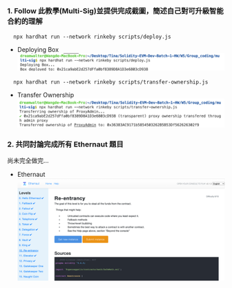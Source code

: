 ### 1. Follow 此教學(Multi-Sig)並提供完成截圖，簡述自己對可升級智能合約的理解
```
  npx hardhat run --network rinkeby scripts/deploy.js
```
- Deploying Box ![](./DeployingBox.png)

```
  npx hardhat run --network rinkeby scripts/transfer-ownership.js
```
- Transfer Ownership ![](./TransferOwnership.png)

### 2. 共同討論完成所有 Ethernaut 題目

  尚未完全做完...

- Ethernaut ![](./Ethernaut_12.png)
